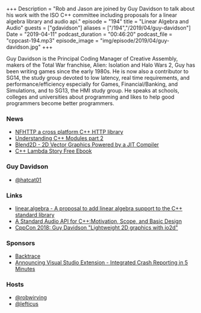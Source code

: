 +++
Description = "Rob and Jason are joined by Guy Davidson to talk about his work with the ISO C++ committee including proposals for a linear algebra library and audio api."
episode = "194"
title = "Linear Algebra and Audio"
guests = ["gdavidson"]
aliases = ["/194","/2019/04/guy-davidson"]
Date = "2019-04-11"
podcast_duration = "00:46:20"
podcast_file = "cppcast-194.mp3"
episode_image = "img/episode/2019/04/guy-davidson.jpg"
+++

Guy Davidson is the Principal Coding Manager of Creative Assembly, makers of the Total War franchise, Alien: Isolation and Halo Wars 2, Guy has been writing games since the early 1980s. He is now also a contributor to SG14, the study group devoted to low latency, real time requirements, and performance/efficiency especially for Games, Financial/Banking, and Simulations, and to SG13, the HMI study group. He speaks at schools, colleges and universities about programming and likes to help good programmers become better programmers.

### News ###

 - [NFHTTP a cross platform C++ HTTP library](https://github.com/spotify/NFHTTP)
 - [Understanding C++ Modules part 2](https://vector-of-bool.github.io/2019/03/31/modules-2.html)
 - [Blend2D - 2D Vector Graphics Powered by a JIT Compiler](https://blend2d.com/)
 - [C++ Lambda Story Free Ebook](https://www.bfilipek.com/2019/03/cpplambda-story-free-ebook.html)

### Guy Davidson ###

 - [@hatcat01](https://twitter.com/hatcat01)

### Links ###

 - [linear.algebra - A proposal to add linear algebra support to the C++ standard library](http://www.open-std.org/jtc1/sc22/wg21/docs/papers/2019/p1385r1.html)
 - [A Standard Audio API for C++:Motivation, Scope, and Basic Design](http://www.open-std.org/jtc1/sc22/wg21/docs/papers/2019/p1386r0.pdf)
 - [CppCon 2018: Guy Davidson "Lightweight 2D graphics with io2d"](https://www.youtube.com/watch?v=7Jk1a4cnukQ)

### Sponsors ###

- [Backtrace](https://backtrace.io/?utm_source=CppCast&utm_medium=CppCast)
- [Announcing Visual Studio Extension - Integrated Crash Reporting in 5 Minutes](https://backtrace.io/blog/features/visual-studio/)

### Hosts ###

- [@robwirving](https://twitter.com/robwirving)
- [@lefticus](https://twitter.com/lefticus)

